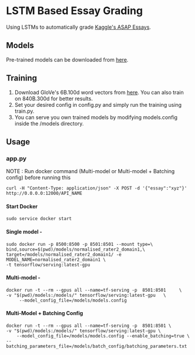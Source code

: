 # LSTM Based Essay Grading
Using LSTMs to automatically grade [Kaggle's ASAP Essays](https://www.kaggle.com/c/asap-aes).

## Models
Pre-trained models can be downloaded from [here](https://drive.google.com/drive/folders/1EhMNLRuOnNOSHutVZrHMvkSiMAtlOXJ7?usp=sharing).

## Training
1. Download GloVe's 6B.100d word vectors from [here](https://nlp.stanford.edu/projects/glove/). You can also train on 840B.300d for better results.
2. Set your desired config in config.py and simply run the training using train.py.
3. You can serve you own trained models by modifying models.config inside the /models directory.

## Usage

### app.py
NOTE : Run docker command (Multi-model or Multi-model + Batching config) before running this
```
curl -H "Content-Type: application/json" -X POST -d '{"essay":"xyz"}' http://0.0.0.0:12000/API_NAME
```

#### Start Docker
```
sudo service docker start
```

#### Single model -
```
sudo docker run -p 8500:8500 -p 8501:8501 --mount type=\
bind,source=$(pwd)/models/normalised_rater2_domain1,\
target=/models/normalised_rater2_domain1/ -e MODEL_NAME=normalised_rater2_domain1 \
-t tensorflow/serving:latest-gpu
```

#### Multi-model -
```
docker run -t --rm --gpus all --name=tf-serving -p  8501:8501     \
-v "$(pwd)/models:/models/" tensorflow/serving:latest-gpu   \
     --model_config_file=/models/models.config
```

#### Multi-Model + Batching Config
```
docker run -t --rm --gpus all --name=tf-serving -p  8501:8501 \
-v "$(pwd)/models:/models/" tensorflow/serving:latest-gpu \
    --model_config_file=/models/models.config --enable_batching=true \
--batching_parameters_file=/models/batch_config/batching_parameters.txt
```
